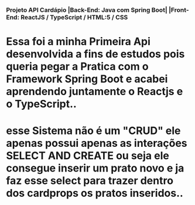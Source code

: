 ### Projeto API Cardápio |Back-End: Java com Spring Boot| |Front-End: ReactJS / TypeScript / HTML:5 / CSS

# Essa foi a minha Primeira Api desenvolvida a fins de estudos pois queria pegar a Pratica com o Framework Spring Boot e acabei aprendendo juntamente o Reactjs e o TypeScript..
# esse Sistema não é um "CRUD" ele apenas possui apenas as interações SELECT AND CREATE ou seja ele consegue inserir um prato novo e ja faz esse select para trazer dentro dos cardprops os pratos inseridos..
